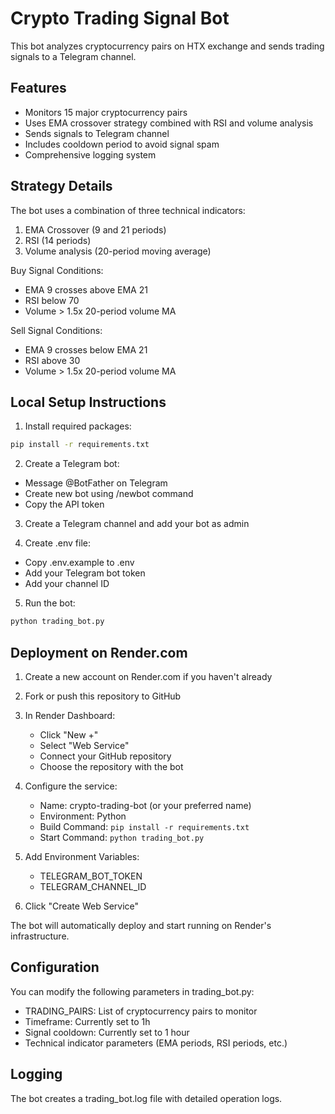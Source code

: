 # Crypto Trading Signal Bot

This bot analyzes cryptocurrency pairs on HTX exchange and sends trading signals to a Telegram channel.

## Features

- Monitors 15 major cryptocurrency pairs
- Uses EMA crossover strategy combined with RSI and volume analysis
- Sends signals to Telegram channel
- Includes cooldown period to avoid signal spam
- Comprehensive logging system

## Strategy Details

The bot uses a combination of three technical indicators:
1. EMA Crossover (9 and 21 periods)
2. RSI (14 periods)
3. Volume analysis (20-period moving average)

Buy Signal Conditions:
- EMA 9 crosses above EMA 21
- RSI below 70
- Volume > 1.5x 20-period volume MA

Sell Signal Conditions:
- EMA 9 crosses below EMA 21
- RSI above 30
- Volume > 1.5x 20-period volume MA

## Local Setup Instructions

1. Install required packages:
```bash
pip install -r requirements.txt
```

2. Create a Telegram bot:
- Message @BotFather on Telegram
- Create new bot using /newbot command
- Copy the API token

3. Create a Telegram channel and add your bot as admin

4. Create .env file:
- Copy .env.example to .env
- Add your Telegram bot token
- Add your channel ID

5. Run the bot:
```bash
python trading_bot.py
```

## Deployment on Render.com

1. Create a new account on Render.com if you haven't already

2. Fork or push this repository to GitHub

3. In Render Dashboard:
   - Click "New +"
   - Select "Web Service"
   - Connect your GitHub repository
   - Choose the repository with the bot

4. Configure the service:
   - Name: crypto-trading-bot (or your preferred name)
   - Environment: Python
   - Build Command: `pip install -r requirements.txt`
   - Start Command: `python trading_bot.py`

5. Add Environment Variables:
   - TELEGRAM_BOT_TOKEN
   - TELEGRAM_CHANNEL_ID

6. Click "Create Web Service"

The bot will automatically deploy and start running on Render's infrastructure.

## Configuration

You can modify the following parameters in trading_bot.py:
- TRADING_PAIRS: List of cryptocurrency pairs to monitor
- Timeframe: Currently set to 1h
- Signal cooldown: Currently set to 1 hour
- Technical indicator parameters (EMA periods, RSI periods, etc.)

## Logging

The bot creates a trading_bot.log file with detailed operation logs.
